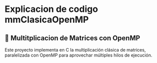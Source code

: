 # **Explicacion de codigo mmClasicaOpenMP**

 ## 🚀 Multitplicacion de Matrices con OpenMP
  Este proyecto implementa en C la multiplicación clásica de matrices, paralelizada con OpenMP para aprovechar múltiples hilos de ejecución.




